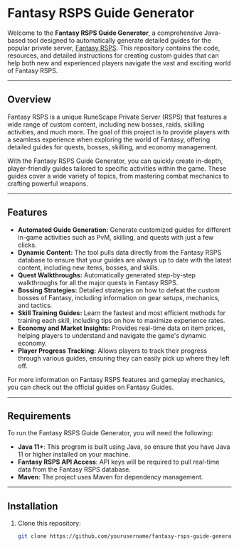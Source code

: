 # Fantasy RSPS Guide Generator

Welcome to the **Fantasy RSPS Guide Generator**, a comprehensive Java-based tool designed to automatically generate detailed guides for the popular private server, [Fantasy RSPS](https://fantasyps.org). This repository contains the code, resources, and detailed instructions for creating custom guides that can help both new and experienced players navigate the vast and exciting world of Fantasy RSPS.

---

## Overview

Fantasy RSPS is a unique RuneScape Private Server (RSPS) that features a wide range of custom content, including new bosses, raids, skilling activities, and much more. The goal of this project is to provide players with a seamless experience when exploring the world of Fantasy, offering detailed guides for quests, bosses, skilling, and economy management.

With the Fantasy RSPS Guide Generator, you can quickly create in-depth, player-friendly guides tailored to specific activities within the game. These guides cover a wide variety of topics, from mastering combat mechanics to crafting powerful weapons.

---

## Features

- **Automated Guide Generation:** Generate customized guides for different in-game activities such as PvM, skilling, and quests with just a few clicks.
- **Dynamic Content:** The tool pulls data directly from the Fantasy RSPS database to ensure that your guides are always up to date with the latest content, including new items, bosses, and skills.
- **Quest Walkthroughs:** Automatically generated step-by-step walkthroughs for all the major quests in Fantasy RSPS.
- **Bossing Strategies:** Detailed strategies on how to defeat the custom bosses of Fantasy, including information on gear setups, mechanics, and tactics.
- **Skill Training Guides:** Learn the fastest and most efficient methods for training each skill, including tips on how to maximize experience rates.
- **Economy and Market Insights:** Provides real-time data on item prices, helping players to understand and navigate the game's dynamic economy.
- **Player Progress Tracking:** Allows players to track their progress through various guides, ensuring they can easily pick up where they left off.

For more information on Fantasy RSPS features and gameplay mechanics, you can check out the official guides on Fantasy Guides.

---

## Requirements

To run the Fantasy RSPS Guide Generator, you will need the following:

- **Java 11+**: This program is built using Java, so ensure that you have Java 11 or higher installed on your machine.
- **Fantasy RSPS API Access**: API keys will be required to pull real-time data from the Fantasy RSPS database.
- **Maven**: The project uses Maven for dependency management.

---

## Installation

1. Clone this repository:
   ```bash
   git clone https://github.com/yourusername/fantasy-rsps-guide-generator.git
